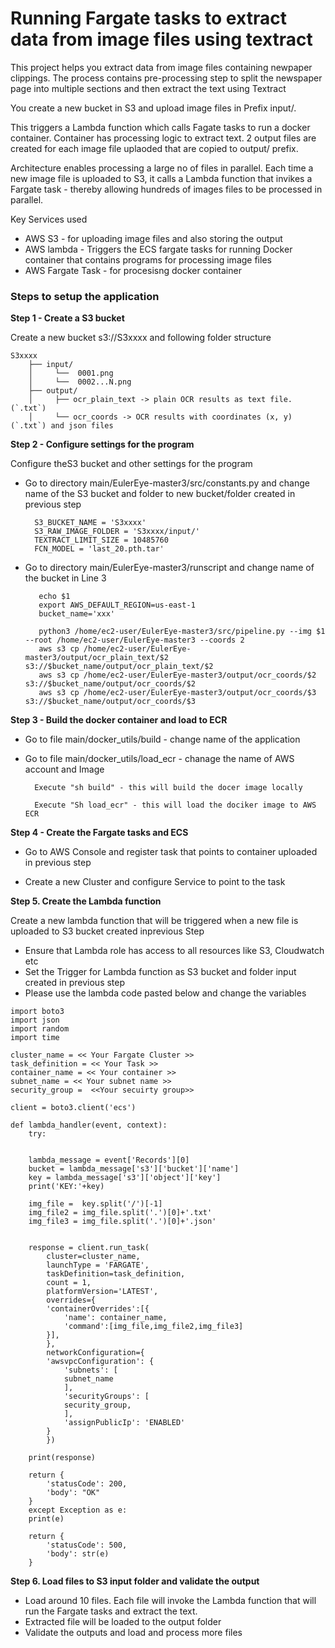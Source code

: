 # Running Fargate tasks to extract data from image files using textract

This project helps you extract data from image files containing newpaper clippings. The process contains pre-processing step to split the newspaper page into multiple sections and then extract the text using  Textract

You create a new bucket in S3 and upload image files in Prefix input/.

This triggers a Lambda function which calls Fagate tasks to run a docker container. Container has processing logic to extract text.
2 output files are created for each image file uplaoded that are copied to output/ prefix.

Architecture enables processing a large no of files in parallel. Each time a new image file is uploaded to S3, it calls a Lambda function that invikes a Fargate task - thereby allowing hundreds of images files to be processed in parallel.

Key Services used
- AWS S3 - for uploading image files and also storing the output
- AWS lambda - Triggers the ECS fargate tasks for running Docker container that contains programs for processing image files
- AWS Fargate Task - for procesisng docker container

### Steps to setup the application

<b>Step 1 -  Create a S3 bucket </b>

 Create a new bucket s3://S3xxxx and following folder structure
  
	S3xxxx
		├── input/ 
		│     └──  0001.png
		│     └──  0002...N.png
		├── output/ 
		│     ├── ocr_plain_text -> plain OCR results as text file. (`.txt`)
		│     └── ocr_coords -> OCR results with coordinates (x, y) (`.txt`) and json files

	
<b> Step 2 - Configure settings for the program </b>

Configure theS3 bucket and other settings for the program

- Go to directory main/EulerEye-master3/src/constants.py and change name of the S3 bucket and folder to new bucket/folder created in previous step
     
		S3_BUCKET_NAME = 'S3xxxx'
		S3_RAW_IMAGE_FOLDER = 'S3xxxx/input/'
		TEXTRACT_LIMIT_SIZE = 10485760
		FCN_MODEL = 'last_20.pth.tar'

- Go to directory main/EulerEye-master3/runscript and change name of the bucket  in Line 3 

		 echo $1
		 export AWS_DEFAULT_REGION=us-east-1
		 bucket_name='xxx'

		 python3 /home/ec2-user/EulerEye-master3/src/pipeline.py --img $1 --root /home/ec2-user/EulerEye-master3 --coords 2
		 aws s3 cp /home/ec2-user/EulerEye-master3/output/ocr_plain_text/$2 s3://$bucket_name/output/ocr_plain_text/$2
		 aws s3 cp /home/ec2-user/EulerEye-master3/output/ocr_coords/$2 s3://$bucket_name/output/ocr_coords/$2
		 aws s3 cp /home/ec2-user/EulerEye-master3/output/ocr_coords/$3 s3://$bucket_name/output/ocr_coords/$3
	 
<b> Step 3 -  Build the docker container and load to ECR </b>

- Go to file main/docker_utils/build  - change name of the application

- Go to file main/docker_utils/load_ecr  - chanage the name of AWS account and Image

		Execute "sh build" - this will build the docer image locally

		Execute "Sh load_ecr" - this will load the dociker image to AWS ECR
	


<b> Step 4 -  Create the Fargate tasks and ECS </b>

 - Go to AWS Console and register task that points to container uploaded in previous step

 - Create a new Cluster and configure Service to point to the task



<b>Step 5. Create the Lambda function </b>

Create a new lambda function that will be triggered when a new file is uploaded to S3 bucket created inprevious Step
   - Ensure that Lambda role has access to all resources like  S3, Cloudwatch etc
   - Set the Trigger for Lambda function as S3 bucket and folder input created in previous step 
   - Please use the lambda code pasted below and change the  variables 

	import boto3
	import json 
	import random
	import time

	cluster_name = << Your Fargate Cluster >>
	task_definition = << Your Task >>
	container_name = << Your container >>
	subnet_name = << Your subnet name >>
	security_group =  <<Your secuirty group>>

	client = boto3.client('ecs')

	def lambda_handler(event, context):
	    try:


		lambda_message = event['Records'][0]
		bucket = lambda_message['s3']['bucket']['name']
		key = lambda_message['s3']['object']['key']
		print('KEY:'+key)

		img_file =  key.split('/')[-1]
		img_file2 = img_file.split('.')[0]+'.txt'
		img_file3 = img_file.split('.')[0]+'.json'


		response = client.run_task(
		    cluster=cluster_name,
		    launchType = 'FARGATE',
		    taskDefinition=task_definition,
		    count = 1,
		    platformVersion='LATEST',
		    overrides={
			'containerOverrides':[{
			    'name': container_name,
			    'command':[img_file,img_file2,img_file3]
			}],
		    },
		    networkConfiguration={
			'awsvpcConfiguration': {
			    'subnets': [
				subnet_name
			    ],
			    'securityGroups': [
				security_group,
			    ],
			    'assignPublicIp': 'ENABLED'
			}
		    })

		print(response)

		return {
		    'statusCode': 200,
		    'body': "OK"
		}
	    except Exception as e:
		print(e)

		return {
		    'statusCode': 500,
		    'body': str(e)
		}    


<b> Step 6. Load files to S3 input folder and validate the output </b>

  - Load around 10 files. Each file will invoke the Lambda function that will run the Fargate tasks and extract the text.
  - Extracted file will be loaded to the output folder
  - Validate the outputs and load and process more files

